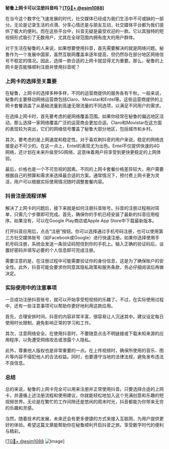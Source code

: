 **秘鲁上网卡可以注册抖音吗？[[TG💪+ @esim1088](https://t.me/s/esim1088)]**

在当今这个数字化飞速发展的时代，社交媒体已经成为我们生活中不可或缺的一部分。无论是记录生活的点滴、分享心情还是与朋友互动，社交媒体平台都为我们提供了极大的便利。而在这些平台中，抖音无疑是最受欢迎的一款。它以其独特的短视频形式吸引了无数用户，尤其在全球范围内拥有庞大的用户群体。

对于生活在秘鲁的人来说，如果想要使用抖音，首先需要解决的就是网络问题。秘鲁作为一个发展中国家，虽然互联网覆盖率逐年提高，但仍然存在部分地区网络信号不稳定的情况。因此，选择一款合适的上网卡就显得尤为重要。那么，秘鲁的上网卡是否能够顺利注册并使用抖音呢？

### 上网卡的选择至关重要

在秘鲁，上网卡的选择多种多样，不同的运营商提供的服务各有千秋。一般来说，秘鲁的主要移动网络运营商包括Claro、Movistar和Entel等。这些运营商提供的上网卡套餐涵盖了从基础流量到高速无限流量的不同选项，以满足不同用户的需求。

在选择上网卡时，首先要考虑的是网络覆盖范围。如果你经常在秘鲁的偏远地区活动，那么选择一家网络覆盖广泛的运营商会更加合适。Claro和Movistar在这方面的表现较为突出，它们的网络信号覆盖了秘鲁大部分地区，包括城市和乡村。

其次，要考虑的是上网速度和稳定性。对于喜欢刷抖音的用户来说，稳定的网络连接是必不可少的。在这一点上，Entel的表现尤为出色。Entel不仅提供快速的4G网络，还计划在未来升级至5G网络，这意味着用户将享受到更快更稳定的上网体验。

最后，价格也是一个不可忽视的因素。不同的上网卡套餐价格差异较大，用户需要根据自己的预算和需求来选择最合适的方案。通常情况下，预付费上网卡更为灵活，用户可以根据实际使用情况随时调整套餐内容。

### 抖音注册流程详解

解决了上网卡的问题后，接下来就是如何注册抖音账号。抖音的注册过程相对简单，只需几个步骤即可完成。首先，确保你的手机已经安装了最新的抖音应用程序。如果没有，可以在Google Play商店或Apple App Store中下载最新版本。

打开抖音应用后，点击“注册”按钮。你可以选择通过手机号码注册，也可以使用第三方社交媒体账号（如Facebook或Google）进行快速注册。如果你选择使用手机号码注册，系统会发送一条验证码短信到你的手机上。输入正确的验证码后，设置好密码并填写必要的个人信息即可完成注册。

需要注意的是，在注册过程中可能需要验证你的身份信息，这是为了确保账户的安全性。此外，抖音可能会要求你同意其隐私政策和服务条款，务必仔细阅读后再做决定。

### 实际使用中的注意事项

一旦成功注册抖音账号，就可以开始享受短视频的乐趣了。不过，在实际使用过程中，还有一些注意事项可以帮助你更好地利用这款应用。

首先，合理安排时间。抖音的内容非常丰富，很容易让人沉迷其中。建议设定每日使用时长限制，避免影响正常的学习和工作。

其次，注意网络安全。在使用抖音时，不要随意点击不明链接或下载未知来源的应用程序，以免遭受网络攻击或泄露个人隐私。

此外，尊重他人版权也是非常重要的一点。在上传视频时，确保所使用的音乐、图片等内容不侵犯他人的合法权益。同时，也要遵守当地的法律法规，避免发布违法不良信息。

### 总结

总的来说，秘鲁的上网卡完全可以用来注册并正常使用抖音。只要选择合适的上网卡，并遵循上述注册流程和使用建议，你就能轻松地加入这个充满创意和乐趣的短视频世界。无论是在繁忙的工作间隙还是悠闲的周末时光，抖音都能为你带来无穷的乐趣和灵感。

当然，随着技术的发展，未来还会有更多便捷的方式来接入互联网，为用户提供更好的体验。希望这篇文章能帮助你在秘鲁顺利开启抖音之旅，享受数字时代的便利与精彩。

[[TG💪+ @esim1088](https://t.me/s/esim1088) ![Image](https://i.postimg.cc/4NQfJmqS/Snipaste-2025-05-13-00-14-12.png)]